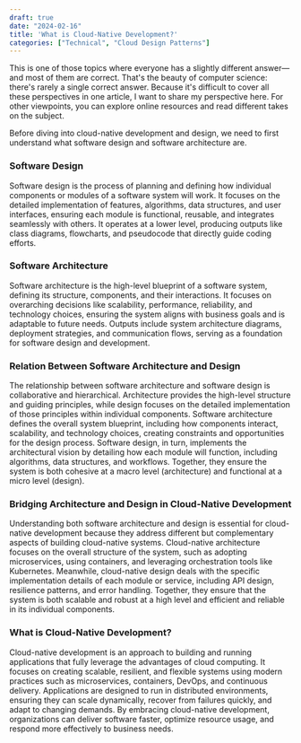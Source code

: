 ```yaml
---
draft: true
date: "2024-02-16"
title: 'What is Cloud-Native Development?'
categories: ["Technical", "Cloud Design Patterns"]
---
```


This is one of those topics where everyone has a slightly different answer—and most of them are correct. That's the beauty of computer science: there's rarely a single correct answer. Because it's difficult to cover all these perspectives in one article, I want to share my perspective here. For other viewpoints, you can explore online resources and read different takes on the subject.

Before diving into cloud-native development and design, we need to first understand what software design and software architecture are.

### Software Design
Software design is the process of planning and defining how individual components or modules of a software system will work. It focuses on the detailed implementation of features, algorithms, data structures, and user interfaces, ensuring each module is functional, reusable, and integrates seamlessly with others. It operates at a lower level, producing outputs like class diagrams, flowcharts, and pseudocode that directly guide coding efforts.

### Software Architecture
Software architecture is the high-level blueprint of a software system, defining its structure, components, and their interactions. It focuses on overarching decisions like scalability, performance, reliability, and technology choices, ensuring the system aligns with business goals and is adaptable to future needs. Outputs include system architecture diagrams, deployment strategies, and communication flows, serving as a foundation for software design and development.

### Relation Between Software Architecture and Design
The relationship between software architecture and software design is collaborative and hierarchical. Architecture provides the high-level structure and guiding principles, while design focuses on the detailed implementation of those principles within individual components. Software architecture defines the overall system blueprint, including how components interact, scalability, and technology choices, creating constraints and opportunities for the design process. Software design, in turn, implements the architectural vision by detailing how each module will function, including algorithms, data structures, and workflows. Together, they ensure the system is both cohesive at a macro level (architecture) and functional at a micro level (design).

### Bridging Architecture and Design in Cloud-Native Development
Understanding both software architecture and design is essential for cloud-native development because they address different but complementary aspects of building cloud-native systems. Cloud-native architecture focuses on the overall structure of the system, such as adopting microservices, using containers, and leveraging orchestration tools like Kubernetes. Meanwhile, cloud-native design deals with the specific implementation details of each module or service, including API design, resilience patterns, and error handling. Together, they ensure that the system is both scalable and robust at a high level and efficient and reliable in its individual components.

### What is Cloud-Native Development?
Cloud-native development is an approach to building and running applications that fully leverage the advantages of cloud computing. It focuses on creating scalable, resilient, and flexible systems using modern practices such as microservices, containers, DevOps, and continuous delivery. Applications are designed to run in distributed environments, ensuring they can scale dynamically, recover from failures quickly, and adapt to changing demands. By embracing cloud-native development, organizations can deliver software faster, optimize resource usage, and respond more effectively to business needs.
